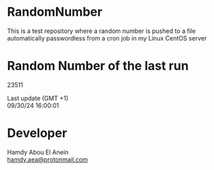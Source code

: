 # RandomNumber    
This is a test repository where a random number is pushed to a file automatically passwordless from a cron job in my Linux CentOS server    
# Random Number of the last run   
23511
      
Last update (GMT +1)    
09/30/24 16:00:01
# Developer    
Hamdy Abou El Anein   
hamdy.aea@protonmail.com
